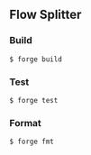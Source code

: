 ## Flow Splitter

### Build

```shell
$ forge build
```

### Test

```shell
$ forge test
```

### Format

```shell
$ forge fmt
```

